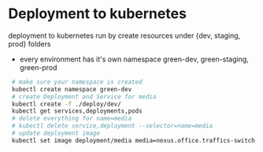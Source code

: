 # Deployment to kubernetes
deployment to kubernetes run by create resources under {dev, staging, prod} folders

* every environment has it's own namespace green-dev, green-staging, green-prod

```bash
 # make sure your namespace is created
 kubectl create namespace green-dev
 # create Deployment and Service for media
 kubectl create -f ./deploy/dev/
 kubectl get services,deployments,pods
 # delete everything for name=media
 # kubectl delete service,deployment --selector=name=media
 # update deployment image
 kubectl set image deployment/media media=nexus.office.traffics-switch.de:9223/traffics/mediaservice:develop
```
